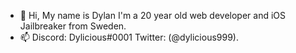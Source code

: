 - 👋 Hi, My name is Dylan I'm a 20 year old web developer and iOS Jailbreaker from Sweden.
- 📫 Discord: Dylicious#0001 Twitter: (@dylicious999).

<!---
Dylbin/Dylbin is a ✨ special ✨ repository because its `README.md` (this file) appears on your GitHub profile.
You can click the Preview link to take a look at your changes.
--->
